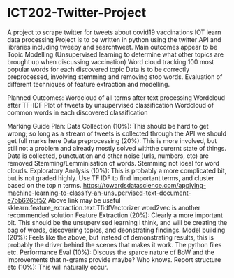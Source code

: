 # ICT202-Twitter-Project
A project to scrape twitter for tweets about covid19 vaccinations IOT learn data processing 
Project is to be written in python using the twitter API and libraries including tweepy and searchtweet. 
Main outcomes appear to be Topic Modelling (Unsupervised learning to determine what other topics are brought up when discussing vaccination)
Word cloud tracking 100 most popular words for each discovered topic
Data is to be correctly preprocessed, involving stemming and removing stop words. 
Evaluation of different techniques of feature extraction and modelling. 


Planned Outcomes:
Wordcloud of all terms after text processing
Wordcloud after TF-IDF
Plot of tweets by unsupervised classification
Wordcloud of common words in each discovered classification

Marking Guide Plan:
Data Collection (10%): This should be hard to get wrong; so long as a stream of tweets is collected through the API we should get full marks here
Data preprocessing (20%): This is more involved, but still not a problem and already mostly solved withthe curernt state of things. 
  Data is collected, punctuation and other noise (urls, numbers, etc) are removed 
  Stemming/Lemminisation of words. Stemming not ideal for word clouds. 
Exploratory Analysis (10%): This is probably a more complicated bit, but is not graded highly. 
  Use TF IDF to find important terms, and cluster based on the top n terms. 
  https://towardsdatascience.com/applying-machine-learning-to-classify-an-unsupervised-text-document-e7bb6265f52
  Above link may be useful 
  sklearn.feature_extraction.text.TfidfVectorizer
  word2vec is another recommended solution 
Feature Extraction (20%): Clearly a more important bit. This should be the unsupervised learning I think, and will be creating the bag of words, discovering topics, and deonstrating findings. 
Model building (20%): Feels like the above, but instead of demonstrating results, this is probably the driver behind the scenes that makes it work. The python files etc. 
Performance Eval (10%): Discuss the sparce nature of BoW and the improvements that n-grams provide maybe? Who knows. 
Report structure etc (10%): This will naturally occur. 
